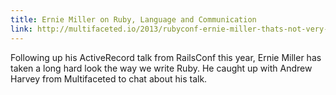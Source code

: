 ```yaml
---
title: Ernie Miller on Ruby, Language and Communication
link: http://multifaceted.io/2013/rubyconf-ernie-miller-thats-not-very-ruby/
---
```


Following up his ActiveRecord talk from RailsConf this year, Ernie Miller has taken a long hard look the way we write Ruby. He caught up with Andrew Harvey from Multifaceted to chat about his talk.

